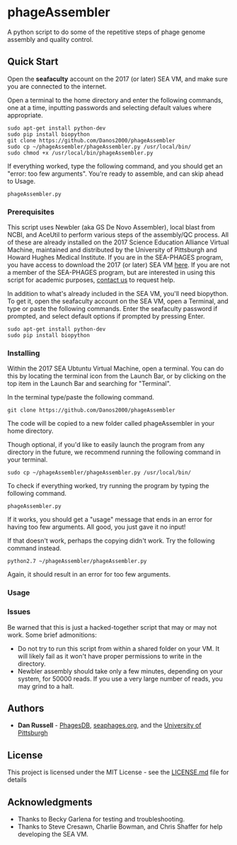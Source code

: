 # phageAssembler
A python script to do some of the repetitive steps of phage genome assembly and quality control.

## Quick Start

Open the **seafaculty** account on the 2017 (or later) SEA VM, and make sure you are connected to the internet.  

Open a terminal to the home directory and enter the following commands, one at a time, inputting passwords and selecting default values where appropriate.

```
sudo apt-get install python-dev
sudo pip install biopython
git clone https://github.com/Danos2000/phageAssembler
sudo cp ~/phageAssembler/phageAssembler.py /usr/local/bin/
sudo chmod +x /usr/local/bin/phageAssembler.py
```

If everything worked, type the following command, and you should get an "error: too few arguments".  You're ready to assemble, and can skip ahead to Usage.

```
phageAssembler.py
```

### Prerequisites

This script uses Newbler (aka GS De Novo Assembler), local blast from NCBI, and AceUtil to perform various steps of the assembly/QC process.  All of these are already installed on the 2017 Science Education Alliance Virtual Machine, maintained and distributed by the University of Pittsburgh and Howard Hughes Medical Institute.  If you are in the SEA-PHAGES program, you have access to download the 2017 (or later) SEA VM [here](http://seaphages.org/software/virtualmachine/).  If you are not a member of the SEA-PHAGES program, but are interested in using this script for academic purposes, [contact us](http://seaphages.org/contact/) to request help.

In addition to what's already included in the SEA VM, you'll need biopython.  To get it, open the seafaculty account on the SEA VM, open a Terminal, and type or paste the following commands.  Enter the seafaculty password if prompted, and select default options if prompted by pressing Enter.

```
sudo apt-get install python-dev
sudo pip install biopython
```

### Installing

Within the 2017 SEA Ubtuntu Virtual Machine, open a terminal.  You can do this by locating the terminal icon from the Launch Bar, or by clicking on the top item in the Launch Bar and searching for "Terminal".

In the terminal type/paste the following command.

```
git clone https://github.com/Danos2000/phageAssembler
```

The code will be copied to a new folder called phageAssembler in your home directory.

Though optional, if you'd like to easily launch the program from any directory in the future, we recommend running the following command in your terminal.

```
sudo cp ~/phageAssembler/phageAssembler.py /usr/local/bin/
```

To check if everything worked, try running the program by typing the following command.

```
phageAssembler.py
```

If it works, you should get a "usage" message that ends in an error for having too few arguments.  All good, you just gave it no input!

If that doesn't work, perhaps the copying didn't work.  Try the following command instead.

```
python2.7 ~/phageAssembler/phageAssembler.py
```

Again, it should result in an error for too few arguments.

### Usage



### Issues

Be warned that this is just a hacked-together script that may or may not work.  Some brief admonitions:

* Do not try to run this script from within a shared folder on your VM.  It will likely fail as it won't have proper permissions to write in the directory.
* Newbler assembly should take only a few minutes, depending on your system, for 50000 reads.  If you use a very large number of reads, you may grind to a halt.

## Authors

* **Dan Russell** - [PhagesDB](http://phagesdb.org/), [seaphages.org](http://seaphages.org/), and the [University of Pittsburgh](http://www.biology.pitt.edu/person/daniel-russell)

## License

This project is licensed under the MIT License - see the [LICENSE.md](LICENSE.md) file for details

## Acknowledgments

* Thanks to Becky Garlena for testing and troubleshooting.
* Thanks to Steve Cresawn, Charlie Bowman, and Chris Shaffer for help developing the SEA VM.

